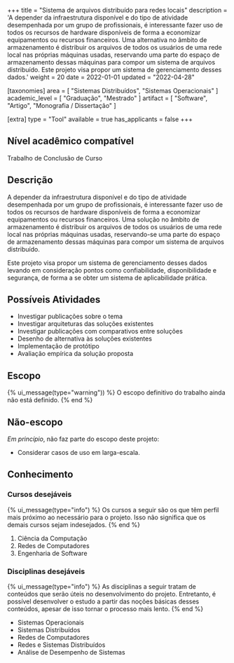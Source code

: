 +++
title = "Sistema de arquivos distribuído para redes locais"
description = 'A depender da infraestrutura disponível e do tipo de atividade desempenhada por um grupo de profissionais, é interessante fazer uso de todos os recursos de hardware disponíveis de forma a economizar equipamentos ou recursos financeiros. Uma alternativa no âmbito de armazenamento é distribuir os arquivos de todos os usuários de uma rede local nas próprias máquinas usadas, reservando uma parte do espaço de armazenamento dessas máquinas para compor um sistema de arquivos distribuído. Este projeto visa propor um sistema de gerenciamento desses dados.'
weight = 20
date = 2022-01-01
updated = "2022-04-28"

[taxonomies]
area = [ "Sistemas Distribuídos", "Sistemas Operacionais" ]
academic_level = [ "Graduação", "Mestrado" ]
artifact = [ "Software", "Artigo", "Monografia / Dissertação" ]

[extra]
type = "Tool"
available = true
has_applicants = false
+++

## Nível acadêmico compatível

Trabalho de Conclusão de Curso

## Descrição

A depender da infraestrutura disponível e do tipo de atividade desempenhada por um grupo de profissionais, é interessante fazer uso de todos os recursos de hardware disponíveis de forma a economizar equipamentos ou recursos financeiros. Uma solução no âmbito de armazenamento é distribuir os arquivos de todos os usuários de uma rede local nas próprias máquinas usadas, reservando-se uma parte do espaço de armazenamento dessas máquinas para compor um sistema de arquivos distribuído.

Este projeto visa propor um sistema de gerenciamento desses dados levando em consideração pontos como confiabilidade, disponibilidade e segurança, de forma a se obter um sistema de aplicabilidade prática.

## Possíveis Atividades

- Investigar publicações sobre o tema
- Investigar arquiteturas das soluções existentes
- Investigar publicações com comparativos entre soluções
- Desenho de alternativa às soluções existentes
- Implementação de protótipo
- Avaliação empírica da solução proposta

## Escopo

{% ui_message(type="warning")) %}
O escopo definitivo do trabalho ainda não está definido.
{% end %}

## Não-escopo

_Em princípio_, não faz parte do escopo deste projeto:

- Considerar casos de uso em larga-escala.

## Conhecimento

### Cursos desejáveis

{% ui_message(type="info") %}
Os cursos a seguir são os que têm perfil mais próximo ao necessário para o projeto. Isso não significa que os demais cursos sejam indesejados.
{% end %}

1. Ciência da Computação
2. Redes de Computadores
3. Engenharia de Software

### Disciplinas desejáveis

{% ui_message(type="info") %}
As disciplinas a seguir tratam de conteúdos que serão úteis no desenvolvimento do projeto. Entretanto, é possível desenvolver o estudo a partir das noções básicas desses conteúdos, apesar de isso tornar o processo mais lento.
{% end %}

- Sistemas Operacionais
- Sistemas Distribuídos
- Redes de Computadores
- Redes e Sistemas Distribuídos
- Análise de Desempenho de Sistemas
